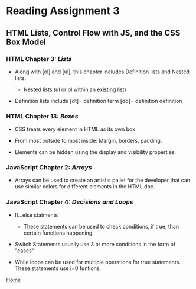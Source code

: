 # Reading Assignment 3
## HTML Lists, Control Flow with JS, and the CSS Box Model

### HTML Chapter 3: *Lists*

- Along with [ol] and [ul], this chapter includes Definition lists and Nested lists.

    - Nested lists (ul or ol within an existing list)

- Definition lists include [dt]= definition term [dd]= definition definition

### HTML Chapter 13: *Boxes*

- CSS treats every element in HTML as its own box

- From most outside to most inside: Margin, borders, padding.

- Elements can be hidden using the display and visibility properties.

### JavaScript Chapter 2: *Arrays*

- Arrays can be used to create an artistic pallet for the developer that can use similar colors for different elements in the HTML doc.

### JavaScript Chapter 4: *Decisions and Loops*

- If...else statments
    - These statements can be used to check conditions, if true, than certain functions happening.

- Switch Statements usually use 3 or more conditions in the form of "cases"

- While loops can be used for multiple operations for true statements. These statements use i=0 funtions. 

[Home](README.md) 